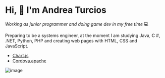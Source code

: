 # Hi, 👋 I'm Andrea Turcios 
_Working as junior programmer and doing game dev in my free time_ 💻

Preparing to be a systems engineer, at the moment I am studying Java, C #, .NET, Python, PHP and creating web pages with HTML, CSS and JavaScript.

* [Chart.js](https://www.chartjs.org/)
* [Cordova.apache](https://cordova.apache.org/) 

![image](https://user-images.githubusercontent.com/54121675/129455583-f843c8fb-d559-406b-a7f5-3fdb20b7b44f.png)

